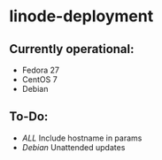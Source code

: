 # linode-deployment

## Currently operational:
- Fedora 27
- CentOS 7
- Debian 

## To-Do:
- *ALL* Include hostname in params
- *Debian* Unattended updates
